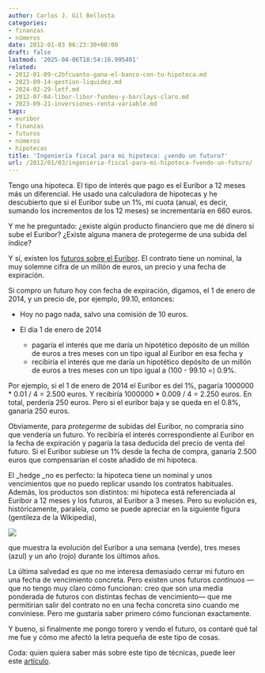 ```yaml
---
author: Carlos J. Gil Bellosta
categories:
- finanzas
- números
date: 2012-01-03 06:23:30+00:00
draft: false
lastmod: '2025-04-06T18:54:16.995401'
related:
- 2012-01-09-c2bfcuanto-gana-el-banco-con-tu-hipoteca.md
- 2023-09-14-gestion-liquidez.md
- 2024-02-29-letf.md
- 2012-07-04-libor-libor-fundeu-y-barclays-claro.md
- 2023-09-21-inversiones-renta-variable.md
tags:
- euribor
- finanzas
- futuros
- números
- hipotecas
title: 'Ingeniería fiscal para mi hipoteca: ¿vendo un futuro?'
url: /2012/01/03/ingenieria-fiscal-para-mi-hipoteca-fvendo-un-futuro/
---
```


Tengo una hipoteca. El tipo de interés que pago es el Euribor a 12 meses más un diferencial. He usado una calculadora de hipotecas y he descubierto que si el Euribor sube un 1%, mi cuota (anual, es decir, sumando los incrementos de los 12 meses) se incrementaría en 660 euros.

Y me he preguntado: ¿existe algún producto financiero que me dé dinero si sube el Euribor? ¿Existe alguna manera de protegerme de una subida del índice?

Y sí, existen los [futuros sobre el Euribor](http://www.euronext.com/trader/contractspecifications/derivative/wide/contractspecifications-3657-EN.html?euronextCode=I-LON-FUT). El contrato tiene un nominal, la muy solemne cifra de un millón de euros, un precio y una fecha de expiración.

Si compro un futuro hoy con fecha de expiración, digamos, el 1 de enero de 2014, y un precio de, por ejemplo, 99.10, entonces:

* Hoy no pago nada, salvo una comisión de 10 euros.
* El día 1 de enero de 2014

	* pagaría el interés que me daría un hipotético depósito de un millón de euros a tres meses con un tipo igual al Euribor en esa fecha y
	* recibiría el interés que me daría un hipotético depósito de un millón de euros a tres meses con un tipo igual a (100 - 99.10 =) 0.9%.


Por ejemplo, si el 1 de enero de 2014 el Euribor es del 1%, pagaría 1000000 * 0.01 / 4 = 2.500 euros. Y recibiría 1000000 * 0.009 / 4 = 2.250 euros. En total, perdería 250 euros. Pero si el euribor baja y se queda en el 0.8%, ganaría 250 euros.

Obviamente, para _protegerme_ de subidas del Euribor, no compraría sino que vendería un futuro. Yo recibiría el interés correspondiente al Euribor en la fecha de expiración y pagaría la tasa deducida del precio de venta del futuro. Si el Euribor subiese un 1% desde la fecha de compra, ganaría 2.500 euros que compensarían el coste añadido de mi hipoteca.

El _hedge _no es perfecto: la hipoteca tiene un nominal y unos vencimientos que no puedo replicar usando los contratos habituales. Además, los productos son distintos: mi hipoteca está referenciada al Euribor a 12 meses y los futuros, al Euribor a 3 meses. Pero su evolución es, históricamente, paralela, como se puede apreciar en la siguiente figura (gentileza de la Wikipedia),

[![](/wp-uploads/2012/01/euribor1999_2011.png#center)
](/wp-uploads/2012/01/euribor1999_2011.png#center)

que muestra la evolución del Euribor a una semana (verde), tres meses (azul) y un año (rojo) durante los últimos años.

La última salvedad es que no me interesa demasiado cerrar mi futuro en una fecha de vencimiento concreta. Pero existen unos futuros _continuos_ —que no tengo muy claro cómo funcionan: creo que son una media ponderada de futuros con distintas fechas de vencimiento— que me permitirían salir del contrato no en una fecha concreta sino cuando me conviniese. Pero me gustaría saber primero cómo funcionan exactamente.

Y bueno, si finalmente me pongo torero y vendo el futuro, os contaré qué tal me fue y cómo me afectó la letra pequeña de este tipo de cosas.

Coda: quien quiera saber más sobre este tipo de técnicas, puede leer este [artículo](http://www2.stetson.edu/fsr/abstracts2/V8-2%20A4.pdf).